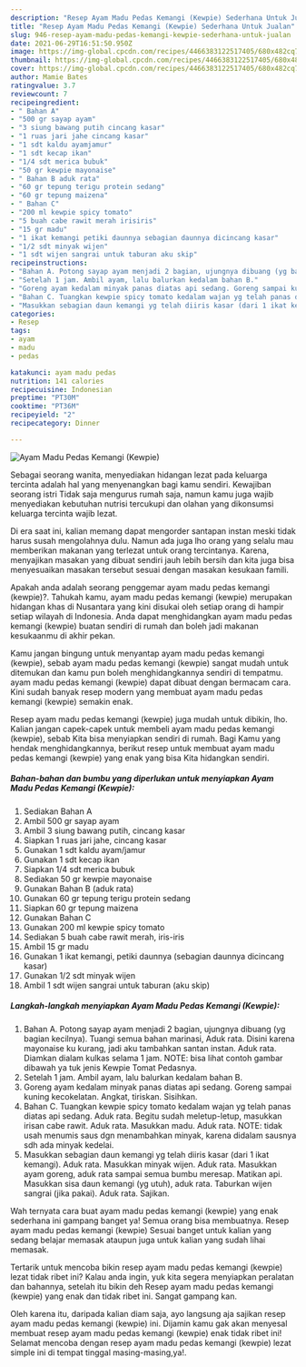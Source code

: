 ```yaml
---
description: "Resep Ayam Madu Pedas Kemangi (Kewpie) Sederhana Untuk Jualan"
title: "Resep Ayam Madu Pedas Kemangi (Kewpie) Sederhana Untuk Jualan"
slug: 946-resep-ayam-madu-pedas-kemangi-kewpie-sederhana-untuk-jualan
date: 2021-06-29T16:51:50.950Z
image: https://img-global.cpcdn.com/recipes/4466383122517405/680x482cq70/ayam-madu-pedas-kemangi-kewpie-foto-resep-utama.jpg
thumbnail: https://img-global.cpcdn.com/recipes/4466383122517405/680x482cq70/ayam-madu-pedas-kemangi-kewpie-foto-resep-utama.jpg
cover: https://img-global.cpcdn.com/recipes/4466383122517405/680x482cq70/ayam-madu-pedas-kemangi-kewpie-foto-resep-utama.jpg
author: Mamie Bates
ratingvalue: 3.7
reviewcount: 7
recipeingredient:
- " Bahan A"
- "500 gr sayap ayam"
- "3 siung bawang putih cincang kasar"
- "1 ruas jari jahe cincang kasar"
- "1 sdt kaldu ayamjamur"
- "1 sdt kecap ikan"
- "1/4 sdt merica bubuk"
- "50 gr kewpie mayonaise"
- " Bahan B aduk rata"
- "60 gr tepung terigu protein sedang"
- "60 gr tepung maizena"
- " Bahan C"
- "200 ml kewpie spicy tomato"
- "5 buah cabe rawit merah irisiris"
- "15 gr madu"
- "1 ikat kemangi petiki daunnya sebagian daunnya dicincang kasar"
- "1/2 sdt minyak wijen"
- "1 sdt wijen sangrai untuk taburan aku skip"
recipeinstructions:
- "Bahan A. Potong sayap ayam menjadi 2 bagian, ujungnya dibuang (yg bagian kecilnya). Tuangi semua bahan marinasi, Aduk rata. Disini karena mayonaise ku kurang, jadi aku tambahkan santan instan. Aduk rata. Diamkan dialam kulkas selama 1 jam. NOTE: bisa lihat contoh gambar dibawah ya tuk jenis Kewpie Tomat Pedasnya."
- "Setelah 1 jam. Ambil ayam, lalu balurkan kedalam bahan B."
- "Goreng ayam kedalam minyak panas diatas api sedang. Goreng sampai kuning kecokelatan. Angkat, tiriskan. Sisihkan."
- "Bahan C. Tuangkan kewpie spicy tomato kedalam wajan yg telah panas diatas api sedang. Aduk rata. Begitu sudah meletup-letup, masukkan irisan cabe rawit. Aduk rata. Masukkan madu. Aduk rata. NOTE: tidak usah menumis saus dgn menambahkan minyak, karena didalam sausnya sdh ada minyak kedelai."
- "Masukkan sebagian daun kemangi yg telah diiris kasar (dari 1 ikat kemangi). Aduk rata. Masukkan minyak wijen. Aduk rata. Masukkan ayam goreng, aduk rata sampai semua bumbu meresap. Matikan api. Masukkan sisa daun kemangi (yg utuh), aduk rata. Taburkan wijen sangrai (jika pakai). Aduk rata. Sajikan."
categories:
- Resep
tags:
- ayam
- madu
- pedas

katakunci: ayam madu pedas 
nutrition: 141 calories
recipecuisine: Indonesian
preptime: "PT30M"
cooktime: "PT36M"
recipeyield: "2"
recipecategory: Dinner

---
```



![Ayam Madu Pedas Kemangi (Kewpie)](https://img-global.cpcdn.com/recipes/4466383122517405/680x482cq70/ayam-madu-pedas-kemangi-kewpie-foto-resep-utama.jpg)

Sebagai seorang wanita, menyediakan hidangan lezat pada keluarga tercinta adalah hal yang menyenangkan bagi kamu sendiri. Kewajiban seorang istri Tidak saja mengurus rumah saja, namun kamu juga wajib menyediakan kebutuhan nutrisi tercukupi dan olahan yang dikonsumsi keluarga tercinta wajib lezat.

Di era  saat ini, kalian memang dapat mengorder santapan instan meski tidak harus susah mengolahnya dulu. Namun ada juga lho orang yang selalu mau memberikan makanan yang terlezat untuk orang tercintanya. Karena, menyajikan masakan yang dibuat sendiri jauh lebih bersih dan kita juga bisa menyesuaikan masakan tersebut sesuai dengan masakan kesukaan famili. 



Apakah anda adalah seorang penggemar ayam madu pedas kemangi (kewpie)?. Tahukah kamu, ayam madu pedas kemangi (kewpie) merupakan hidangan khas di Nusantara yang kini disukai oleh setiap orang di hampir setiap wilayah di Indonesia. Anda dapat menghidangkan ayam madu pedas kemangi (kewpie) buatan sendiri di rumah dan boleh jadi makanan kesukaanmu di akhir pekan.

Kamu jangan bingung untuk menyantap ayam madu pedas kemangi (kewpie), sebab ayam madu pedas kemangi (kewpie) sangat mudah untuk ditemukan dan kamu pun boleh menghidangkannya sendiri di tempatmu. ayam madu pedas kemangi (kewpie) dapat dibuat dengan bermacam cara. Kini sudah banyak resep modern yang membuat ayam madu pedas kemangi (kewpie) semakin enak.

Resep ayam madu pedas kemangi (kewpie) juga mudah untuk dibikin, lho. Kalian jangan capek-capek untuk membeli ayam madu pedas kemangi (kewpie), sebab Kita bisa menyiapkan sendiri di rumah. Bagi Kamu yang hendak menghidangkannya, berikut resep untuk membuat ayam madu pedas kemangi (kewpie) yang enak yang bisa Kita hidangkan sendiri.

<!--inarticleads1-->

##### Bahan-bahan dan bumbu yang diperlukan untuk menyiapkan Ayam Madu Pedas Kemangi (Kewpie):

1. Sediakan  Bahan A
1. Ambil 500 gr sayap ayam
1. Ambil 3 siung bawang putih, cincang kasar
1. Siapkan 1 ruas jari jahe, cincang kasar
1. Gunakan 1 sdt kaldu ayam/jamur
1. Gunakan 1 sdt kecap ikan
1. Siapkan 1/4 sdt merica bubuk
1. Sediakan 50 gr kewpie mayonaise
1. Gunakan  Bahan B (aduk rata)
1. Gunakan 60 gr tepung terigu protein sedang
1. Siapkan 60 gr tepung maizena
1. Gunakan  Bahan C
1. Gunakan 200 ml kewpie spicy tomato
1. Sediakan 5 buah cabe rawit merah, iris-iris
1. Ambil 15 gr madu
1. Gunakan 1 ikat kemangi, petiki daunnya (sebagian daunnya dicincang kasar)
1. Gunakan 1/2 sdt minyak wijen
1. Ambil 1 sdt wijen sangrai untuk taburan (aku skip)




<!--inarticleads2-->

##### Langkah-langkah menyiapkan Ayam Madu Pedas Kemangi (Kewpie):

1. Bahan A. Potong sayap ayam menjadi 2 bagian, ujungnya dibuang (yg bagian kecilnya). Tuangi semua bahan marinasi, Aduk rata. Disini karena mayonaise ku kurang, jadi aku tambahkan santan instan. Aduk rata. Diamkan dialam kulkas selama 1 jam. NOTE: bisa lihat contoh gambar dibawah ya tuk jenis Kewpie Tomat Pedasnya.
1. Setelah 1 jam. Ambil ayam, lalu balurkan kedalam bahan B.
1. Goreng ayam kedalam minyak panas diatas api sedang. Goreng sampai kuning kecokelatan. Angkat, tiriskan. Sisihkan.
1. Bahan C. Tuangkan kewpie spicy tomato kedalam wajan yg telah panas diatas api sedang. Aduk rata. Begitu sudah meletup-letup, masukkan irisan cabe rawit. Aduk rata. Masukkan madu. Aduk rata. NOTE: tidak usah menumis saus dgn menambahkan minyak, karena didalam sausnya sdh ada minyak kedelai.
1. Masukkan sebagian daun kemangi yg telah diiris kasar (dari 1 ikat kemangi). Aduk rata. Masukkan minyak wijen. Aduk rata. Masukkan ayam goreng, aduk rata sampai semua bumbu meresap. Matikan api. Masukkan sisa daun kemangi (yg utuh), aduk rata. Taburkan wijen sangrai (jika pakai). Aduk rata. Sajikan.




Wah ternyata cara buat ayam madu pedas kemangi (kewpie) yang enak sederhana ini gampang banget ya! Semua orang bisa membuatnya. Resep ayam madu pedas kemangi (kewpie) Sesuai banget untuk kalian yang sedang belajar memasak ataupun juga untuk kalian yang sudah lihai memasak.

Tertarik untuk mencoba bikin resep ayam madu pedas kemangi (kewpie) lezat tidak ribet ini? Kalau anda ingin, yuk kita segera menyiapkan peralatan dan bahannya, setelah itu bikin deh Resep ayam madu pedas kemangi (kewpie) yang enak dan tidak ribet ini. Sangat gampang kan. 

Oleh karena itu, daripada kalian diam saja, ayo langsung aja sajikan resep ayam madu pedas kemangi (kewpie) ini. Dijamin kamu gak akan menyesal membuat resep ayam madu pedas kemangi (kewpie) enak tidak ribet ini! Selamat mencoba dengan resep ayam madu pedas kemangi (kewpie) lezat simple ini di tempat tinggal masing-masing,ya!.

